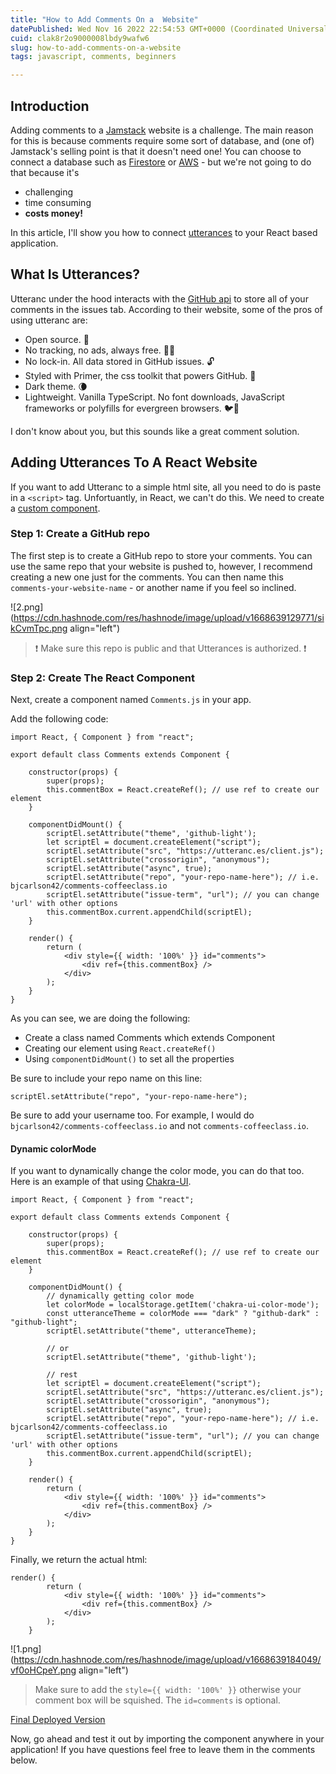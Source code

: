 ```yaml
---
title: "How to Add Comments On a  Website"
datePublished: Wed Nov 16 2022 22:54:53 GMT+0000 (Coordinated Universal Time)
cuid: clak8r2o9000008lbdy9wafw6
slug: how-to-add-comments-on-a-website
tags: javascript, comments, beginners

---
```



## Introduction

Adding comments to a [Jamstack](https://jamstack.org/) website is a challenge. The main reason for this is because
comments require some sort of database, and (one of) Jamstack's selling point is that it doesn't need one!
You can choose to connect a database such as [Firestore](https://firebase.google.com/docs/firestore) or [AWS](https://aws.amazon.com/products/databases/) - but we're not going to do that because it's

- challenging
- time consuming
- **costs money!**

In this article, I'll show you how to connect [utterances](https://utteranc.es/) to your React based application.

## What Is Utterances?

Utteranc under the hood interacts with the [GitHub api](https://docs.github.com/en/rest) to store all of your comments in the issues tab. According to their website, some of the pros of using utteranc are:

- Open source. 🙌
- No tracking, no ads, always free. 📡🚫
- No lock-in. All data stored in GitHub issues. 🔓
- Styled with Primer, the css toolkit that powers GitHub. 💅
- Dark theme. 🌘
- Lightweight. Vanilla TypeScript. No font downloads, JavaScript frameworks or polyfills for evergreen browsers. 🐦🌲

I don't know about you, but this sounds like a great comment solution.

## Adding Utterances To A React Website

If you want to add Utteranc to a simple html site, all you need to do is paste in a `<script>` tag. Unfortuantly, in React, we can't do this. We need to create a [custom component](https://reactjs.org/docs/components-and-props.html).

### Step 1: Create a GitHub repo

The first step is to create a GitHub repo to store your comments. You can use the same repo that your website
is pushed to, however, I recommend creating a new one just for the comments. You can then name this `comments-your-website-name` - or another name if you feel so inclined.

 
![2.png](https://cdn.hashnode.com/res/hashnode/image/upload/v1668639129771/sikCvmTpc.png align="left")
> ❗ Make sure this repo is public and that Utterances is authorized. ❗

### Step 2: Create The React Component

Next, create a component named `Comments.js` in your app.

Add the following code:

``` 
import React, { Component } from "react";

export default class Comments extends Component {

    constructor(props) {
        super(props);
        this.commentBox = React.createRef(); // use ref to create our element
    }

    componentDidMount() {
        scriptEl.setAttribute("theme", 'github-light');
        let scriptEl = document.createElement("script");
        scriptEl.setAttribute("src", "https://utteranc.es/client.js");
        scriptEl.setAttribute("crossorigin", "anonymous");
        scriptEl.setAttribute("async", true);
        scriptEl.setAttribute("repo", "your-repo-name-here"); // i.e. bjcarlson42/comments-coffeeclass.io
        scriptEl.setAttribute("issue-term", "url"); // you can change 'url' with other options
        this.commentBox.current.appendChild(scriptEl);
    }

    render() {
        return (
            <div style={{ width: '100%' }} id="comments">
                <div ref={this.commentBox} />
            </div>
        );
    }
}
```

As you can see, we are doing the following:

- Create a class named Comments which extends Component
- Creating our element using `React.createRef()`
- Using `componentDidMount()` to set all the properties

Be sure to include your repo name on this line:

``` 
scriptEl.setAttribute("repo", "your-repo-name-here");
```

Be sure to add your username too. For example, I would do `bjcarlson42/comments-coffeeclass.io` and not `comments-coffeeclass.io`.

#### Dynamic colorMode

If you want to dynamically change the color mode, you can do that too. Here is an example
of that using [Chakra-UI](https://chakra-ui.com/).

``` 
import React, { Component } from "react";

export default class Comments extends Component {

    constructor(props) {
        super(props);
        this.commentBox = React.createRef(); // use ref to create our element
    }

    componentDidMount() {
        // dynamically getting color mode
        let colorMode = localStorage.getItem('chakra-ui-color-mode');
        const utteranceTheme = colorMode === "dark" ? "github-dark" : "github-light";
        scriptEl.setAttribute("theme", utteranceTheme);

        // or
        scriptEl.setAttribute("theme", 'github-light');

        // rest
        let scriptEl = document.createElement("script");
        scriptEl.setAttribute("src", "https://utteranc.es/client.js");
        scriptEl.setAttribute("crossorigin", "anonymous");
        scriptEl.setAttribute("async", true);
        scriptEl.setAttribute("repo", "your-repo-name-here"); // i.e. bjcarlson42/comments-coffeeclass.io
        scriptEl.setAttribute("issue-term", "url"); // you can change 'url' with other options
        this.commentBox.current.appendChild(scriptEl);
    }

    render() {
        return (
            <div style={{ width: '100%' }} id="comments">
                <div ref={this.commentBox} />
            </div>
        );
    }
}
```

Finally, we return the actual html:

``` 
render() {
        return (
            <div style={{ width: '100%' }} id="comments">
                <div ref={this.commentBox} />
            </div>
        );
    }
```

![1.png](https://cdn.hashnode.com/res/hashnode/image/upload/v1668639184049/vf0oHCpeY.png align="left")


> Make sure to add the `style={{ width: '100%' }}` otherwise your comment box will be squished. The `id=comments` is optional.

[Final Deployed Version](https://nothanii.vercel.app/blog/No.1%20Rookie%20Mistake%20Tech%20startup%20Founders%20Do)

Now, go ahead and test it out by importing the component anywhere in your application! If you have questions feel free to leave them in the comments below. 
 
